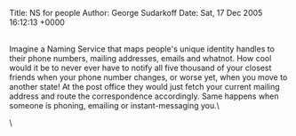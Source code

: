 Title: NS for people
Author: George Sudarkoff
Date: Sat, 17 Dec 2005 16:12:13 +0000

\
Imagine a Naming Service that maps people's unique identity handles to
their phone numbers, mailing addresses, emails and whatnot. How cool
would it be to never ever have to notify all five thousand of your
closest friends when your phone number changes, or worse yet, when you
move to another state! At the post office they would just fetch your
current mailing address and route the correspondence accordingly. Same
happens when someone is phoning, emailing or instant-messaging you.\

\

